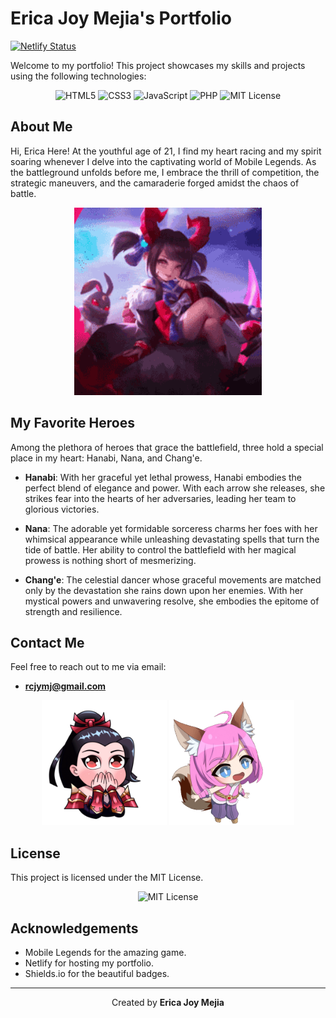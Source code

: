 # Erica Joy Mejia's Portfolio

[![Netlify Status](https://api.netlify.com/api/v1/badges/38eabdcb-817d-4d48-be40-e37833f93340/deploy-status)](https://app.netlify.com/sites/ericajoyportfolio/deploys)

Welcome to my portfolio! This project showcases my skills and projects using the following technologies:

<p align="center">
  <img src="https://img.shields.io/badge/HTML5-E34F26?style=for-the-badge&logo=html5&logoColor=white" alt="HTML5">
  <img src="https://img.shields.io/badge/CSS3-1572B6?style=for-the-badge&logo=css3&logoColor=white" alt="CSS3">
  <img src="https://img.shields.io/badge/JavaScript-F7DF1E?style=for-the-badge&logo=javascript&logoColor=black" alt="JavaScript">
  <img src="https://img.shields.io/badge/PHP-777BB4?style=for-the-badge&logo=php&logoColor=white" alt="PHP">
  <img src="https://img.shields.io/badge/License-MIT-yellow.svg" alt="MIT License">
</p>

## About Me

Hi, Erica Here! At the youthful age of 21, I find my heart racing and my spirit soaring whenever I delve into the captivating world of Mobile Legends. As the battleground unfolds before me, I embrace the thrill of competition, the strategic maneuvers, and the camaraderie forged amidst the chaos of battle.

<p align="center">
  <img src="asssets/img/chang'e.gif" alt="Chang'e" width="300">
</p>

## My Favorite Heroes

Among the plethora of heroes that grace the battlefield, three hold a special place in my heart: Hanabi, Nana, and Chang'e.

- **Hanabi**: With her graceful yet lethal prowess, Hanabi embodies the perfect blend of elegance and power. With each arrow she releases, she strikes fear into the hearts of her adversaries, leading her team to glorious victories.

- **Nana**: The adorable yet formidable sorceress charms her foes with her whimsical appearance while unleashing devastating spells that turn the tide of battle. Her ability to control the battlefield with her magical prowess is nothing short of mesmerizing.

- **Chang'e**: The celestial dancer whose graceful movements are matched only by the devastation she rains down upon her enemies. With her mystical powers and unwavering resolve, she embodies the epitome of strength and resilience.

## Contact Me

Feel free to reach out to me via email:

- **rcjymj@gmail.com**

<p align="center">
  <img src="asssets/img/hanabi.gif" alt="Hanabi" width="200">
  <img src="asssets/img/nana.gif" alt="Nana" width="200">
</p>

## License

This project is licensed under the MIT License.

<p align="center">
  <img src="https://img.shields.io/badge/License-MIT-yellow.svg" alt="MIT License">
</p>

## Acknowledgements

- Mobile Legends for the amazing game.
- Netlify for hosting my portfolio.
- Shields.io for the beautiful badges.

---

<p align="center">
  Created by <strong>Erica Joy Mejia</strong>
</p>
